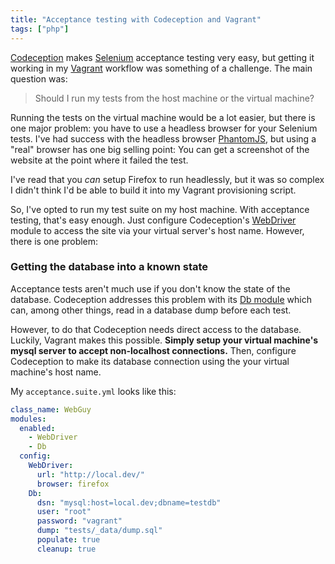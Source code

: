 ```yaml
---
title: "Acceptance testing with Codeception and Vagrant"
tags: ["php"]
---
```


[Codeception] makes [Selenium] acceptance testing very easy, but getting it
working in my [Vagrant] workflow was something of a challenge. The main
question was:

> Should I run my tests from the host machine or the virtual machine?

Running the tests on the virtual machine would be a lot easier, but there is
one major problem: you have to use a headless browser for your Selenium tests.
I've had success with the headless browser [PhantomJS], but using a "real"
browser has one big selling point: You can get a screenshot of the website at
the point where it failed the test.

I've read that you _can_ setup Firefox to run headlessly, but it was so complex
I didn't think I'd be able to build it into my Vagrant provisioning script.

So, I've opted to run my test suite on my host machine. With acceptance
testing, that's easy enough. Just configure Codeception's [WebDriver] module to
access the site via your virtual server's host name. However, there is one
problem:

### Getting the database into a known state

Acceptance tests aren't much use if you don't know the state of the database.
Codeception addresses this problem with its [Db module] which can, among other
things, read in a database dump before each test.

However, to do that Codeception needs direct access to the database. Luckily,
Vagrant makes this possible. **Simply setup your virtual machine's mysql server
to accept non-localhost connections.** Then, configure Codeception to make
its database connection using the your virtual machine's host name.

My `acceptance.suite.yml` looks like this:

```yaml
class_name: WebGuy
modules:
  enabled:
    - WebDriver
    - Db
  config:
    WebDriver:
      url: "http://local.dev/"
      browser: firefox
    Db:
      dsn: "mysql:host=local.dev;dbname=testdb"
      user: "root"
      password: "vagrant"
      dump: "tests/_data/dump.sql"
      populate: true
      cleanup: true
```

[codeception]: http://codeception.com/
[selenium]: http://docs.seleniumhq.org/
[vagrant]: http://vagrantup.com
[phantomjs]: http://phantomjs.org/
[webdriver]: http://codeception.com/docs/modules/WebDriver
[db module]: http://codeception.com/docs/modules/Db
